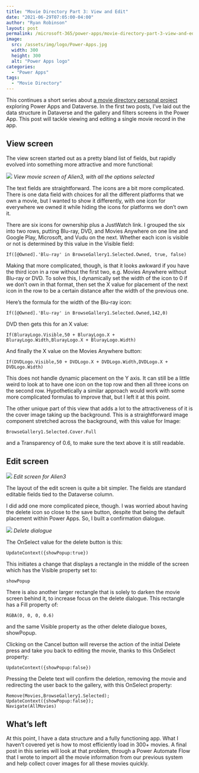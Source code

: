 ```yaml
---
title: "Movie Directory Part 3: View and Edit"
date: "2021-06-29T07:05:00-04:00"
author: "Ryan Robinson"
layout: post
permalink: /microsoft-365/power-apps/movie-directory-part-3-view-and-edit/
image: 
  src: /assets/img/logo/Power-Apps.jpg
  width: 300
  height: 300
  alt: "Power Apps logo"
categories:
  - "Power Apps"
tags:
  - "Movie Directory"
---
```


This continues a short series about [a movie directory personal project](/tags/movie-directory/) exploring Power Apps and Dataverse. In the first two posts, I’ve laid out the data structure in Dataverse and the gallery and filters screens in the Power App. This post will tackle viewing and editing a single movie record in the app.

## View screen

The view screen started out as a pretty bland list of fields, but rapidly evolved into something more attractive and more functional:

![](/assets/img/2021/06/View-Movie.png)
_View movie screen of Alien3, with all the options selected_

The text fields are straightforward. The icons are a bit more complicated. There is one data field with choices for all the different platforms that we own a movie, but I wanted to show it differently, with one icon for everywhere we owned it while hiding the icons for platforms we don’t own it.

There are six icons for ownership plus a JustWatch link. I grouped the six into two rows, putting Blu-ray, DVD, and Movies Anywhere on one line and Google Play, Microsoft, and Vudu on the next. Whether each icon is visible or not is determined by this value in the Visible field:

```
If([@Owned].'Blu-ray' in BrowseGallery1.Selected.Owned, true, false)
```

Making that more complicated, though, is that it looks awkward if you have the third icon in a row without the first two, e.g. Movies Anywhere without Blu-ray or DVD. To solve this, I dynamically set the width of the icon to 0 if we don’t own in that format, then set the X value for placement of the next icon in the row to be a certain distance after the width of the previous one.

Here’s the formula for the width of the Blu-ray icon:

```
If([@Owned].'Blu-ray' in BrowseGallery1.Selected.Owned,142,0)
```

DVD then gets this for an X value:

```
If(BlurayLogo.Visible,50 + BlurayLogo.X + BlurayLogo.Width,BlurayLogo.X + BlurayLogo.Width)
```

And finally the X value on the Movies Anywhere button:

```
If(DVDLogo.Visible,50 + DVDLogo.X + DVDLogo.Width,DVDLogo.X + DVDLogo.Width)
```

This does not handle dynamic placement on the Y axis. It can still be a little weird to look at to have one icon on the top row and then all three icons on the second row. Hypothetically a similar approach would work with some more complicated formulas to improve that, but I left it at this point.

The other unique part of this view that adds a lot to the attractiveness of it is the cover image taking up the background. This is a straightforward image component stretched across the background, with this value for Image:

```
BrowseGallery1.Selected.Cover.Full
```

and a Transparency of 0.6, to make sure the text above it is still readable.

## Edit screen

![](/assets/img/2021/06/Edit-screen.png)
_Edit screen for Alien3_

The layout of the edit screen is quite a bit simpler. The fields are standard editable fields tied to the Dataverse column.

I did add one more complicated piece, though. I was worried about having the delete icon so close to the save button, despite that being the default placement within Power Apps. So, I built a confirmation dialogue.

![](/assets/img/2021/06/Delete-dialogue.png)
_Delete dialogue_

The OnSelect value for the delete button is this:

```
UpdateContext({showPopup:true})
```

This initiates a change that displays a rectangle in the middle of the screen which has the Visible property set to:

```
showPopup
```

There is also another larger rectangle that is solely to darken the movie screen behind it, to increase focus on the delete dialogue. This rectangle has a Fill property of:

```
RGBA(0, 0, 0, 0.6)
```

and the same Visible property as the other delete dialogue boxes, showPopup.

Clicking on the Cancel button will reverse the action of the initial Delete press and take you back to editing the movie, thanks to this OnSelect property:

```
UpdateContext({showPopup:false})
```

Pressing the Delete text will confirm the deletion, removing the movie and redirecting the user back to the gallery, with this OnSelect property:

```
Remove(Movies,BrowseGallery1.Selected);
UpdateContext({showPopup:false});
Navigate(AllMovies)
```

## What’s left

At this point, I have a data structure and a fully functioning app. What I haven’t covered yet is how to most efficiently load in 300+ movies. A final post in this series will look at that problem, through a Power Automate Flow that I wrote to import all the movie information from our previous system and help collect cover images for all these movies quickly.

